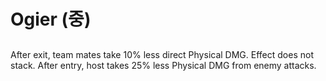 # Ogier (중)

##

After exit, team mates take 10% less direct Physical DMG. Effect does not stack. After entry, host takes 25% less Physical DMG from enemy attacks.
